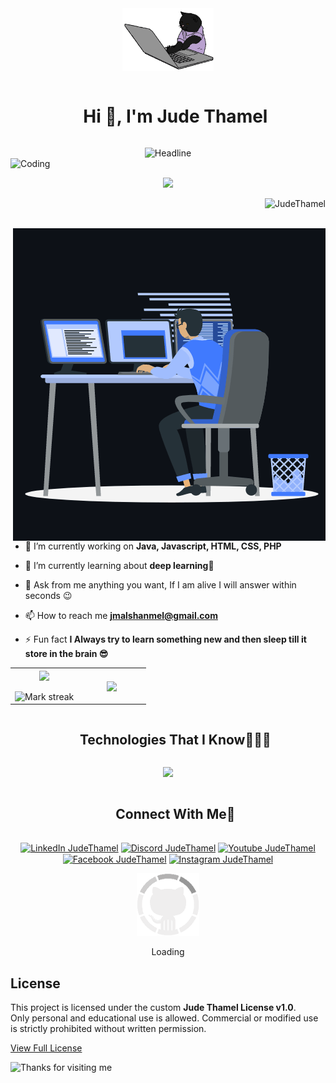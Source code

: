 <div align=center>
    <img src="https://github.com/JudeThamel/JudeThamel/blob/main/coding-cat-animation.gif" alt="Coding Cat" height="100">
</div>

<div id="user-content-toc">
  <ul align="center">
    <summary><h1 style="display: inline-block">Hi 👋, I'm Jude Thamel </h1></summary>
  </ul>
  <div align=center>
        <img src="https://readme-typing-svg.herokuapp.com?color=%236FDA44&size=32&center=true&vCenter=true&width=600&height=50&lines=Undergraduate+Software+Engineer" alt="Headline" />
    </div>
</div>


<img src="https://user-images.githubusercontent.com/73097560/115834477-dbab4500-a447-11eb-908a-139a6edaec5c.gif" alt="Coding" />


<div align="center">
  
[![](https://visitcount.itsvg.in/api?id=JudeThamel&icon=3&color=6)](https://visitcount.itsvg.in)
  
</div>


<p><img align="right" src="https://github.com/JudeThamel/JudeThamel/blob/main/animation_500_kxa883sd.gif" alt="JudeThamel" /></p>

<br>


<!--h2 without bottom border-->


<br>

<p><img align="right" src="https://github.com/JudeThamel/JudeThamel/blob/main/animation.gif" alt="adam-pw" /></p>

<br>
<br>
<br>

<!--Intro start-->
- 🔭 I’m currently working on **Java, Javascript, HTML, CSS, PHP**

- 🌱 I’m currently learning about **deep learning**🥰

- 💬 Ask from me anything you want, If I am alive I will answer within seconds 😉

- 📫 How to reach me **jmalshanmel@gmail.com**
  
- ⚡ Fun fact **I Always try to learn something new and then sleep till it store in the brain 😎**
<!--Intro end-->



<!--- stats & Trophy (start) -->
<p align="center">
  <!--- stats (start) -->
<table align="center">
<tr border="none">
<td width="50%" align="center">
  
  <img  align="center"  src="https://github-readme-stats.vercel.app/api?username=JudeThamel&theme=dark&show_icons=true&count_private=true" />
  <br></br>
  <img  title="🔥 Get streak stats for your profile at git.io/streak-stats" alt="Mark streak" src="https://github-readme-streak-stats.herokuapp.com/?user=JudeThamel&theme=dark&hide_border=false" /> 
</td>

<td width="50%" align="center">

  <img  align="center"  src="https://github-readme-stats.anuraghazra1.vercel.app/api/top-langs/?username=JudeThamel&theme=dark&hide_border=false&no-bg=true&no-frame=true&langs_count=10"/>


  </td>
</tr>
</table>
<!--- stats (end) -->
</p>        
<!--- stats (end) -->

<!--h1 without bottom border-->
<div id="user-content-toc">
  <ul align="center">
    <summary><h2 style="display: inline-block">Technologies That I Know👨🏻‍💻</h2></summary>
  </ul>
</div>
<!--tech stack icons-->
<p align="center">
  <a href="https://skillicons.dev">
    <img src="https://skillicons.dev/icons?i=html,css,js,mysql,java,bootstrap,git,github,figma,nodejs,tailwind,vscode&perline=14" />
  </a>
</p>


<!-- Connect with me -->
<!--h2 without bottom border-->
<div id="user-content-toc">
  <ul align="center">
    <summary><h2 style="display: inline-block">Connect With Me🤝</h2></summary>
  </ul>
</div>

<!--icons and links-->

<p align="center">  
<a href="https://www.linkedin.com/in/jude-thamel" target="blank"><img align="center" src="https://user-images.githubusercontent.com/88904952/234979284-68c11d7f-1acc-4f0c-ac78-044e1037d7b0.png" alt="LinkedIn JudeThamel" height="50" width="50" /></a>
<a href="https://discordapp.com/users/jude_82096" target="blank"><img align="center" src="https://user-images.githubusercontent.com/88904952/234982627-019fd336-6248-453c-9b05-97c13fd1d207.png" alt="Discord JudeThamel" height="50" width="50" /></a>
<a href="https://www.youtube.com/@TechJuda" target="blank"><img align="center" src="https://user-images.githubusercontent.com/47686437/168548113-b3cd4206-3281-445b-b7c6-bc0a3251293d.png" alt="Youtube JudeThamel" height="50" width="50" /></a>
<a href="https://www.facebook.com/jude.malshan.733" target="blank"><img align="center" src="https://raw.githubusercontent.com/rahuldkjain/github-profile-readme-generator/master/src/images/icons/Social/facebook.svg" alt="Facebook JudeThamel" height="50" width="50" /></a>
<a href="https://www.instagram.com/_jude.thamel_/" target="blank"><img align="center" src="https://www.edigitalagency.com.au/wp-content/uploads/new-Instagram-icon-png-full-colour.png" alt="Instagram JudeThamel" height="50" width="50" /></a>
</p>

<div align=center>
    <img src="https://raw.githubusercontent.com/AhmedFathyDev/AhmedFathyDev/main/GitHub.gif" alt="GitHub Octocat Logo" height="100">
    <p>Loading</p>
</div>


## License

This project is licensed under the custom **Jude Thamel License v1.0**.  
Only personal and educational use is allowed. Commercial or modified use is strictly prohibited without written permission.

[View Full License](./LICENSE)


<img height="120" alt="Thanks for visiting me" width="100%" src="https://raw.githubusercontent.com/BrunnerLivio/brunnerlivio/master/images/marquee.svg" />
